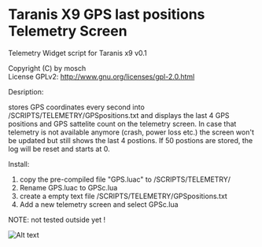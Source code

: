 # Taranis X9 GPS last positions Telemetry Screen

Telemetry Widget script for Taranis x9 v0.1

Copyright (C) by mosch   
License GPLv2: http://www.gnu.org/licenses/gpl-2.0.html       

Desription:

stores GPS coordinates every second into /SCRIPTS/TELEMETRY/GPSpositions.txt and 
displays the last 4 GPS positions and GPS sattelite count on the telemetry screen.
In case that telemetry is not available anymore (crash, power loss etc.) the screen 
won't be updated but still shows the last 4 postions. If 50 postions are stored, the log 
will be reset and starts at 0.


Install:
1. copy the pre-compiled file "GPS.luac" to /SCRIPTS/TELEMETRY/
2. Rename GPS.luac to GPSc.lua 
3. create a empty text file /SCRIPTS/TELEMETRY/GPSpositions.txt 
4. Add a new telemetry screen and select GPSc.lua



NOTE: not tested  outside yet !

![Alt text](https://github.com/moschotto/Taranis_X9/blob/master/screenX9.PNG)
